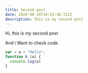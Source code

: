 ```yaml
---
title: Second post
date: 2020-08-18T14:53:38.721Z
description: This is my second post
---
```

Hi, this is my second post



And i Want to check code



```javascript
var = a = "Hello";
function b (a) {
  console.log(a)
}
```